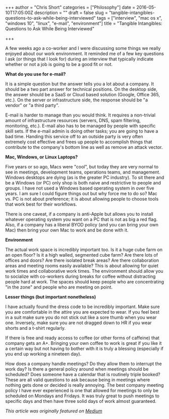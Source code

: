 +++
author = "Chris Short"
categories = ["Philosophy"]
date = 2016-05-10T17:05:00Z
description = ""
draft = false
slug = "tangible-intangibles-questions-to-ask-while-being-interviewed"
tags = ["interview", "mac os x", "windows 10", "linux", "e-mail", "environment"]
title = "Tangible Intangibles: Questions to Ask While Being Interviewed"

+++

A few weeks ago a co-worker and I were discussing some things we really enjoyed about our work environment. It reminded me of a few key questions I ask (or things that I look for) during an interview that typically indicate whether or not a job is going to be a good fit or not.

**What do you use for e-mail?**

It is a simple question but the answer tells you a lot about a company. It should be a two part answer for technical positions. On the desktop side, the answer should be a SaaS or Cloud based solution (Google, Office 365, etc.). On the server or infrastructure side, the response should be "a vendor" or "a third party".

<script async src="//pagead2.googlesyndication.com/pagead/js/adsbygoogle.js"></script>
<!-- chrisshort.net Responsive -->
<ins class="adsbygoogle"
     style="display:block"
     data-ad-client="ca-pub-8972983586873269"
     data-ad-slot="1297095894"
     data-ad-format="auto"></ins>
<script>
   (adsbygoogle = window.adsbygoogle || []).push({});
</script>

E-mail is harder to manage than you would think. It requires a non-trivial amount of infrastructure resources (servers, DNS, spam filtering, monitoring, etc.). E-mail also has to be managed by people with specific skill sets. If the e-mail admin is doing other tasks; you are going to have a bad time. Handing this service off to an outside party is very often extremely cost effective and frees up people to accomplish things that contribute to the company's bottom line as well as remove an attack vector.

**Mac, Windows, or Linux Laptops?**

Five years or so ago, Macs were "cool", but today they are very normal to see in meetings, development teams, operations teams, and management. Windows desktops are dying (as is the greater PC industry). To sit there and be a Windows (or PC) only shop is both naive and restrictive to people and groups. I have not used a Windows based operating system in over five years. I am sure I could figure things out but why force me to do so? Mac vs. PC is not about preference; it is about allowing people to choose tools that work best for their workflows.

There is one caveat, if a company is anti-Apple but allows you to install whatever operating system you want on a PC that is not as big a red flag. Also, if a company has a liberal BYOD policy (and you can bring your own Mac) then bring your own Mac to work and be done with it.

<script async src="//pagead2.googlesyndication.com/pagead/js/adsbygoogle.js"></script>
<!-- chrisshort.net Responsive -->
<ins class="adsbygoogle"
     style="display:block"
     data-ad-client="ca-pub-8972983586873269"
     data-ad-slot="1297095894"
     data-ad-format="auto"></ins>
<script>
   (adsbygoogle = window.adsbygoogle || []).push({});
</script>

**Environment**

The actual work space is incredibly important too. Is it a huge cube farm on an open floor? Is it a high walled, segmented cube farm? Are there lots of offices and doors? Are there isolated break areas? Are there collaboration areas and meeting rooms easily available? This is about allowing for quiet work times and collaborative work times. The environment should allow you to socialize with co-workers during breaks for coffee without distracting people hard at work. The spaces should keep people who are concentrating "in the zone" and people who are meeting on point.

**Lesser things (but important nonetheless)**

I have actually found the dress code to be incredibly important. Make sure you are comfortable in the attire you are expected to wear. If you feel best in a suit make sure you do not stick out like a sore thumb when you wear one. Inversely, make sure you are not dragged down to HR if you wear shorts and a t-shirt regularly.

If there is free and ready access to coffee (or other forms of caffeine) that company gets an A+. Bringing your own coffee to work is great if you like it a certain way but not having to bother with it is truly a blessing (especially if you end up working a nineteen day).

How does a company handle meetings? Do they allow them to interrupt the work day? Is there a general policy around when meetings should be scheduled? Does someone have a calendar that is routinely triple booked? These are all valid questions to ask because being in meetings where nothing gets done or decided is really annoying. The best company meeting policy I have ever experienced is one that allowed for meetings to only be scheduled on Mondays and Fridays. It was truly great to push meetings to specific days and then have three solid days of work almost guaranteed.

*This article was originally featured on [Medium](https://medium.com/@chrisshort/tangible-intangibles-questions-to-ask-while-being-interviewed-c13887bb9854)*